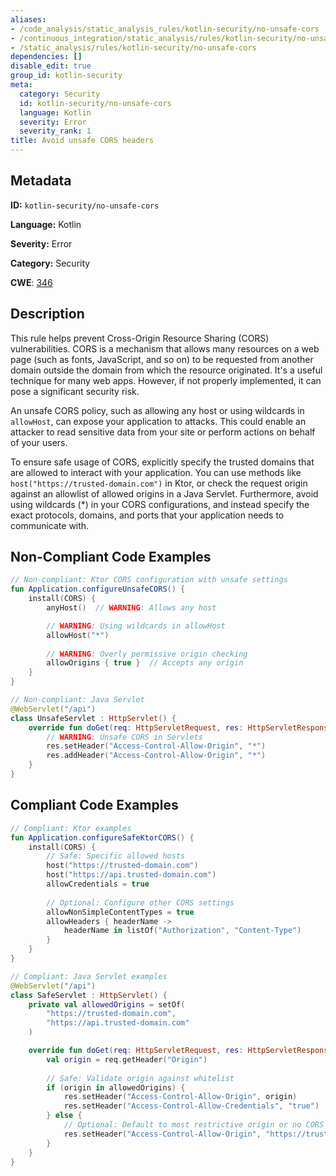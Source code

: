 ```yaml
---
aliases:
- /code_analysis/static_analysis_rules/kotlin-security/no-unsafe-cors
- /continuous_integration/static_analysis/rules/kotlin-security/no-unsafe-cors
- /static_analysis/rules/kotlin-security/no-unsafe-cors
dependencies: []
disable_edit: true
group_id: kotlin-security
meta:
  category: Security
  id: kotlin-security/no-unsafe-cors
  language: Kotlin
  severity: Error
  severity_rank: 1
title: Avoid unsafe CORS headers
---
```

<!--  SOURCED FROM https://github.com/DataDog/datadog-static-analyzer-rule-docs -->


## Metadata
**ID:** `kotlin-security/no-unsafe-cors`

**Language:** Kotlin

**Severity:** Error

**Category:** Security

**CWE**: [346](https://cwe.mitre.org/data/definitions/346.html)

## Description
This rule helps prevent Cross-Origin Resource Sharing (CORS) vulnerabilities. CORS is a mechanism that allows many resources on a web page (such as fonts, JavaScript, and so on) to be requested from another domain outside the domain from which the resource originated. It's a useful technique for many web apps. However, if not properly implemented, it can pose a significant security risk.

An unsafe CORS policy, such as allowing any host or using wildcards in `allowHost`, can expose your application to attacks. This could enable an attacker to read sensitive data from your site or perform actions on behalf of your users.

To ensure safe usage of CORS, explicitly specify the trusted domains that are allowed to interact with your application. You can use methods like `host("https://trusted-domain.com")` in Ktor, or check the request origin against an allowlist of allowed origins in a Java Servlet. Furthermore, avoid using wildcards (*) in your CORS configurations, and instead specify the exact protocols, domains, and ports that your application needs to communicate with.

## Non-Compliant Code Examples
```kotlin
// Non-compliant: Ktor CORS configuration with unsafe settings
fun Application.configureUnsafeCORS() {
    install(CORS) {
        anyHost()  // WARNING: Allows any host

        // WARNING: Using wildcards in allowHost
        allowHost("*")
        
        // WARNING: Overly permissive origin checking
        allowOrigins { true }  // Accepts any origin
    }
}

// Non-compliant: Java Servlet
@WebServlet("/api")
class UnsafeServlet : HttpServlet() {
    override fun doGet(req: HttpServletRequest, res: HttpServletResponse) {
        // WARNING: Unsafe CORS in Servlets
        res.setHeader("Access-Control-Allow-Origin", "*")
        res.addHeader("Access-Control-Allow-Origin", "*")
    }
}

```

## Compliant Code Examples
```kotlin
// Compliant: Ktor examples
fun Application.configureSafeKtorCORS() {
    install(CORS) {
        // Safe: Specific allowed hosts
        host("https://trusted-domain.com")
        host("https://api.trusted-domain.com")
        allowCredentials = true
        
        // Optional: Configure other CORS settings
        allowNonSimpleContentTypes = true
        allowHeaders { headerName ->
            headerName in listOf("Authorization", "Content-Type")
        }
    }
}

// Compliant: Java Servlet examples
@WebServlet("/api")
class SafeServlet : HttpServlet() {
    private val allowedOrigins = setOf(
        "https://trusted-domain.com",
        "https://api.trusted-domain.com"
    )

    override fun doGet(req: HttpServletRequest, res: HttpServletResponse) {
        val origin = req.getHeader("Origin")
        
        // Safe: Validate origin against whitelist
        if (origin in allowedOrigins) {
            res.setHeader("Access-Control-Allow-Origin", origin)
            res.setHeader("Access-Control-Allow-Credentials", "true")
        } else {
            // Optional: Default to most restrictive origin or no CORS
            res.setHeader("Access-Control-Allow-Origin", "https://trusted-domain.com")
        }
    }
}
```
